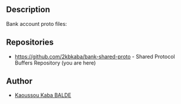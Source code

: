 ## Description

Bank account proto files:  

## Repositories

- https://github.com/2kbkaba/bank-shared-proto - Shared Protocol Buffers Repository (you are here)

## Author

- [Kaoussou Kaba BALDE]()
